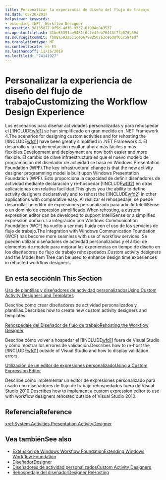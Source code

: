 ```yaml
---
title: Personalizar la experiencia de diseño del flujo de trabajo
ms.date: 03/30/2017
helpviewer_keywords:
- extending [WF], Workflow Designer
ms.assetid: 98135077-0f5d-4d16-9337-01094e843537
ms.openlocfilehash: 41be55391ae9481f6c2e4feb76443f7fb676b69d
ms.sourcegitcommit: fbb8a593a511ce667992502a3ce6d8f65c594edf
ms.translationtype: MT
ms.contentlocale: es-ES
ms.lasthandoff: 11/16/2019
ms.locfileid: "74141927"
---
```

# <a name="customizing-the-workflow-design-experience"></a><span data-ttu-id="deffe-102">Personalizar la experiencia de diseño del flujo de trabajo</span><span class="sxs-lookup"><span data-stu-id="deffe-102">Customizing the Workflow Design Experience</span></span>

<span data-ttu-id="deffe-103">Los escenarios para diseñar actividades personalizadas y para rehospedar el [!INCLUDE[wfd1](../../../includes/wfd1-md.md)] se han simplificado en gran medida en .NET Framework 4.</span><span class="sxs-lookup"><span data-stu-id="deffe-103">The scenarios for designing custom activities and for rehosting the [!INCLUDE[wfd1](../../../includes/wfd1-md.md)] have been greatly simplified in .NET Framework 4.</span></span> <span data-ttu-id="deffe-104">El desarrollo y la implementación resultan ahora más fáciles y más flexibles.</span><span class="sxs-lookup"><span data-stu-id="deffe-104">Development and deployment are now both easier and more flexible.</span></span> <span data-ttu-id="deffe-105">El cambio de clave infraestructura es que el nuevo modelo de programación del diseñador de actividad se basa en Windows Presentation Foundation (WPF).</span><span class="sxs-lookup"><span data-stu-id="deffe-105">The key infrastructural change is that the new activity designer programming model is built upon Windows Presentation Foundation (WPF).</span></span> <span data-ttu-id="deffe-106">Esto proporciona la capacidad de definir diseñadores de actividad mediante declaración y re-hospedar [!INCLUDE[wfd2](../../../includes/wfd2-md.md)] en otras aplicaciones con relativa facilidad.</span><span class="sxs-lookup"><span data-stu-id="deffe-106">This gives you the ability to define activity designers declaratively and to rehost the [!INCLUDE[wfd2](../../../includes/wfd2-md.md)] in other applications with comparative easy.</span></span> <span data-ttu-id="deffe-107">Al realizar el rehospedaje, se puede desarrollar un editor de expresiones personalizado para admitir IntelliSense o un dominio de expresión simplificado.</span><span class="sxs-lookup"><span data-stu-id="deffe-107">When rehosting, a custom expression editor can be developed to support IntelliSense or a simplified expression domain.</span></span> <span data-ttu-id="deffe-108">La integración con Windows Communication Foundation (WCF) ha vuelto a ser más fluida con el uso de los servicios de flujo de trabajo.</span><span class="sxs-lookup"><span data-stu-id="deffe-108">The integration with Windows Communication Foundation (WCF) has become more seamless with use of workflow services.</span></span> <span data-ttu-id="deffe-109">Se pueden utilizar diseñadores de actividad personalizados y el árbol de elementos de modelo para mejorar las experiencias en tiempo de diseño en los diseñadores de flujo de trabajo rehospedados.</span><span class="sxs-lookup"><span data-stu-id="deffe-109">Custom activity designers and the Model Item Tree can be used to enhance design time experiences in rehosted workflow designers.</span></span>

## <a name="in-this-section"></a><span data-ttu-id="deffe-110">En esta sección</span><span class="sxs-lookup"><span data-stu-id="deffe-110">In This Section</span></span>

 [<span data-ttu-id="deffe-111">Uso de plantillas y diseñadores de actividad personalizados</span><span class="sxs-lookup"><span data-stu-id="deffe-111">Using Custom Activity Designers and Templates</span></span>](using-custom-activity-designers-and-templates.md)

 <span data-ttu-id="deffe-112">Describe cómo crear diseñadores de actividad personalizados y plantillas.</span><span class="sxs-lookup"><span data-stu-id="deffe-112">Describes how to create new custom activity designers and templates.</span></span>

 [<span data-ttu-id="deffe-113">Rehospedaje del Diseñador de flujo de trabajo</span><span class="sxs-lookup"><span data-stu-id="deffe-113">Rehosting the Workflow Designer</span></span>](rehosting-the-workflow-designer.md)

 <span data-ttu-id="deffe-114">Describe cómo volver a hospedar el [!INCLUDE[wfd1](../../../includes/wfd1-md.md)] fuera de Visual Studio y cómo mostrar los errores de validación.</span><span class="sxs-lookup"><span data-stu-id="deffe-114">Describes how to re-host the [!INCLUDE[wfd1](../../../includes/wfd1-md.md)] outside of Visual Studio and how to display validation errors.</span></span>

 [<span data-ttu-id="deffe-115">Utilización de un editor de expresiones personalizado</span><span class="sxs-lookup"><span data-stu-id="deffe-115">Using a Custom Expression Editor</span></span>](using-a-custom-expression-editor.md)

 <span data-ttu-id="deffe-116">Describe cómo implementar un editor de expresiones personalizado para usarlo con diseñadores de flujo de trabajo rehospedados fuera de Visual Studio 2010.</span><span class="sxs-lookup"><span data-stu-id="deffe-116">Describes how to implement a custom expression editor to use with workflow designers rehosted outside of Visual Studio 2010.</span></span>

## <a name="reference"></a><span data-ttu-id="deffe-117">Referencia</span><span class="sxs-lookup"><span data-stu-id="deffe-117">Reference</span></span>

<xref:System.Activities.Presentation.ActivityDesigner>

## <a name="see-also"></a><span data-ttu-id="deffe-118">Vea también</span><span class="sxs-lookup"><span data-stu-id="deffe-118">See also</span></span>

- [<span data-ttu-id="deffe-119">Extensión de Windows Workflow Foundation</span><span class="sxs-lookup"><span data-stu-id="deffe-119">Extending Windows Workflow Foundation</span></span>](extend.md)
- [<span data-ttu-id="deffe-120">Diseñador</span><span class="sxs-lookup"><span data-stu-id="deffe-120">Designer</span></span>](./samples/designer.md)
- [<span data-ttu-id="deffe-121">Diseñadores de actividad personalizados</span><span class="sxs-lookup"><span data-stu-id="deffe-121">Custom Activity Designers</span></span>](./samples/custom-activity-designers.md)
- [<span data-ttu-id="deffe-122">Rehospedaje del diseñador</span><span class="sxs-lookup"><span data-stu-id="deffe-122">Designer ReHosting</span></span>](./samples/designer-rehosting.md)
